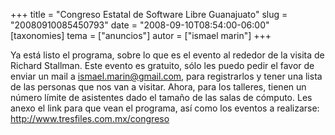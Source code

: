+++
title = "Congreso Estatal de Software Libre Guanajuato"
slug = "20080910085450793"
date = "2008-09-10T08:54:00-06:00"
[taxonomies]
tema = ["anuncios"]
autor = ["ismael marin"]
+++

Ya está listo el programa, sobre lo que es el evento al rededor de la
visita de Richard Stallman. Este evento es gratuito, sólo les puedo
pedir el favor de enviar un mail a <ismael.marin@gmail.com>, para
registrarlos y tener una lista de las personas que nos van a visitar.
Ahora, para los talleres, tienen un número límite de asistentes dado el
tamaño de las salas de cómputo. Les anexo el link para que vean el
programa, así como los eventos a realizarse:
<a href="http://www.tresfiles.com.mx/congreso">http://www.tresfiles.com.mx/congreso</a>
